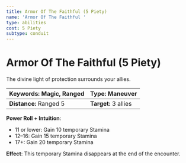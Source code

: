 ```yaml
---
title: Armor Of The Faithful (5 Piety)
name: 'Armor Of The Faithful '
type: abilities
cost: 5 Piety
subtype: conduit
---
```


# Armor Of The Faithful (5 Piety)

The divine light of protection surrounds your allies.

| **Keywords:** Magic, Ranged | **Type:** Maneuver   |
| :-------------------------- | :------------------- |
| **Distance:** Ranged 5      | **Target:** 3 allies |

**Power Roll + Intuition**:

- 11 or lower: Gain 10 temporary Stamina
- 12–16: Gain 15 temporary Stamina
- 17+: Gain 20 temporary Stamina

**Effect**: This temporary Stamina disappears at the end of the encounter.
